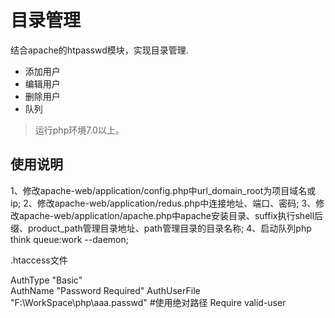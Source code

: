 目录管理
===============

结合apache的htpasswd模块，实现目录管理.

 + 添加用户
 + 编辑用户
 + 删除用户
 + 队列

>运行php环境7.0以上。

## 使用说明

1、修改apache-web/application/config.php中url_domain_root为项目域名或ip;
2、修改apache-web/application/redus.php中连接地址、端口、密码;
3、修改apache-web/application/apache.php中apache安装目录、suffix执行shell后缀、product_path管理目录地址、path管理目录的目录名称;
4、启动队列php think queue:work --daemon;

.htaccess文件

AuthType "Basic"  
AuthName "Password Required" 
AuthUserFile "F:\WorkSpace\php\aaa\.passwd" #使用绝对路径 
Require valid-user 
